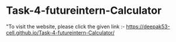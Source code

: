 # Task-4-futureintern-Calculator

"To visit the website, please click the given link :- 
https://deepak53-cell.github.io/Task-4-futureintern-Calculator/
